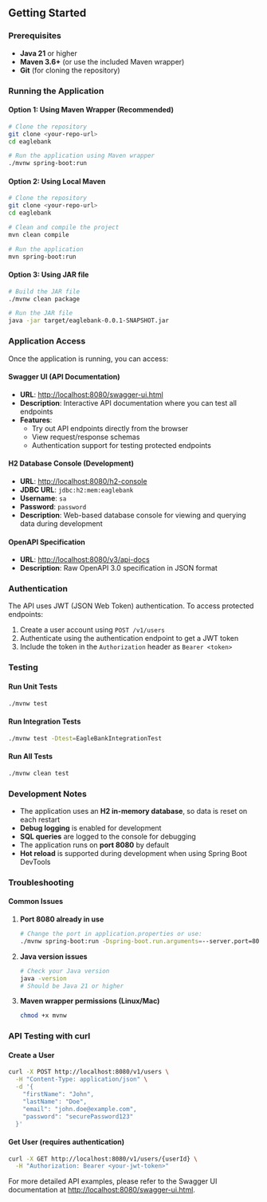 ## Getting Started

### Prerequisites

- **Java 21** or higher
- **Maven 3.6+** (or use the included Maven wrapper)
- **Git** (for cloning the repository)

### Running the Application

#### Option 1: Using Maven Wrapper (Recommended)

```bash
# Clone the repository
git clone <your-repo-url>
cd eaglebank

# Run the application using Maven wrapper
./mvnw spring-boot:run
```

#### Option 2: Using Local Maven

```bash
# Clone the repository
git clone <your-repo-url>
cd eaglebank

# Clean and compile the project
mvn clean compile

# Run the application
mvn spring-boot:run
```

#### Option 3: Using JAR file

```bash
# Build the JAR file
./mvnw clean package

# Run the JAR file
java -jar target/eaglebank-0.0.1-SNAPSHOT.jar
```

### Application Access

Once the application is running, you can access:

#### Swagger UI (API Documentation)
- **URL**: [http://localhost:8080/swagger-ui.html](http://localhost:8080/swagger-ui.html)
- **Description**: Interactive API documentation where you can test all endpoints
- **Features**: 
  - Try out API endpoints directly from the browser
  - View request/response schemas
  - Authentication support for testing protected endpoints

#### H2 Database Console (Development)
- **URL**: [http://localhost:8080/h2-console](http://localhost:8080/h2-console)
- **JDBC URL**: `jdbc:h2:mem:eaglebank`
- **Username**: `sa`
- **Password**: `password`
- **Description**: Web-based database console for viewing and querying data during development

#### OpenAPI Specification
- **URL**: [http://localhost:8080/v3/api-docs](http://localhost:8080/v3/api-docs)
- **Description**: Raw OpenAPI 3.0 specification in JSON format

### Authentication

The API uses JWT (JSON Web Token) authentication. To access protected endpoints:

1. Create a user account using `POST /v1/users`
2. Authenticate using the authentication endpoint to get a JWT token
3. Include the token in the `Authorization` header as `Bearer <token>`

### Testing

#### Run Unit Tests
```bash
./mvnw test
```

#### Run Integration Tests
```bash
./mvnw test -Dtest=EagleBankIntegrationTest
```

#### Run All Tests
```bash
./mvnw clean test
```

### Development Notes

- The application uses an **H2 in-memory database**, so data is reset on each restart
- **Debug logging** is enabled for development
- **SQL queries** are logged to the console for debugging
- The application runs on **port 8080** by default
- **Hot reload** is supported during development when using Spring Boot DevTools

### Troubleshooting

#### Common Issues

1. **Port 8080 already in use**
   ```bash
   # Change the port in application.properties or use:
   ./mvnw spring-boot:run -Dspring-boot.run.arguments=--server.port=8081
   ```

2. **Java version issues**
   ```bash
   # Check your Java version
   java -version
   # Should be Java 21 or higher
   ```

3. **Maven wrapper permissions (Linux/Mac)**
   ```bash
   chmod +x mvnw
   ```

### API Testing with curl

#### Create a User
```bash
curl -X POST http://localhost:8080/v1/users \
  -H "Content-Type: application/json" \
  -d '{
    "firstName": "John",
    "lastName": "Doe",
    "email": "john.doe@example.com",
    "password": "securePassword123"
  }'
```

#### Get User (requires authentication)
```bash
curl -X GET http://localhost:8080/v1/users/{userId} \
  -H "Authorization: Bearer <your-jwt-token>"
```

For more detailed API examples, please refer to the Swagger UI documentation at [http://localhost:8080/swagger-ui.html](http://localhost:8080/swagger-ui.html).
